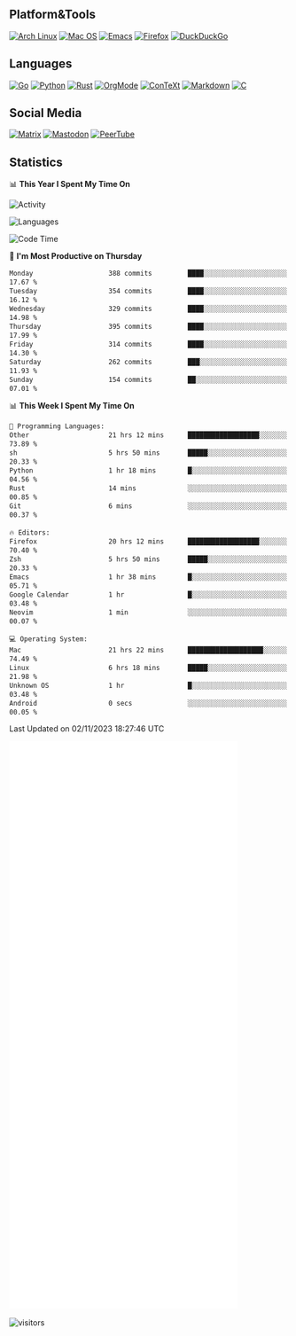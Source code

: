 ## Platform&Tools

[![Arch Linux](https://img.shields.io/badge/ArchLinux-1793D1?logo=arch-linux&logoColor=fff&style=flat-square)](https://archlinux.org/)
[![Mac OS](https://img.shields.io/badge/MacOS-000000?style=flat-square&logo=macos&logoColor=F0F0F0)](https://www.apple.com/macos/)
[![Emacs](https://img.shields.io/badge/Emacs-%237F5AB6.svg?&style=flat-square&logo=gnu-emacs&logoColor=white)](https://www.gnu.org/software/emacs/)
[![Firefox](https://img.shields.io/badge/Firefox-FF7139?style=flat-square&logo=Firefox-Browser&logoColor=white)](https://firefox.com/)
[![DuckDuckGo](https://img.shields.io/badge/DuckDuckGo-DE5833?style=flat-square&logo=DuckDuckGo&logoColor=white)](https://duckduckgo.com/)

## Languages

[![Go](https://img.shields.io/badge/Golang-%2300ADD8.svg?style=flat-square&logo=go&logoColor=white)](https://golang.org/)
[![Python](https://img.shields.io/badge/Python-3670A0?style=flat-square&logo=python&logoColor=ffdd54)](https://www.python.org/)
[![Rust](https://img.shields.io/badge/Rust-%23000000.svg?style=flat-square&logo=rust&logoColor=white)](https://www.rust-lang.org/)
[![OrgMode](https://img.shields.io/badge/OrgMode-%23000000.svg?style=flat-square&logo=org&logoColor=white)](https://orgmode.org/)
[![ConTeXt](https://img.shields.io/badge/ConTeXt-%23008080.svg?style=flat-square&logo=latex&logoColor=white)](https://contextgarden.net/)
[![Markdown](https://img.shields.io/badge/MarkDown-%23000000.svg?style=flat-square&logo=markdown&logoColor=white)](https://daringfireball.net/projects/markdown/)
[![C](https://img.shields.io/badge/C-%2300599C.svg?style=flat-square&logo=c&logoColor=white)](https://www.iso.org/standard/74528.html)

## Social Media
<!--[![Telegram](https://img.shields.io/badge/SteamedFish-2CA5E0?style=social&logo=telegram&logoColor=white)](https://t.me/SteamedFish)-->

[![Matrix](https://img.shields.io/badge/SteamedFish-2CA5E0?style=social&logo=matrix&logoColor=black)](https://matrix.to/#/@i:steamedfish.org)
[![Mastodon](https://img.shields.io/mastodon/follow/109596467238113271?domain=https%3A%2F%2Fmastodon.steamedfish.org%2F&style=social)](https://steamedfish.org/@SteamedFish)
[![PeerTube](https://img.shields.io/badge/PeerTube-23000000.svg?logo=peertube&style=social)](https://peertube.steamedfish.org/)

## Statistics


📊 **This Year I Spent My Time On** 

![Activity](https://wakatime.com/share/@SteamedFish/7529f30a-f1b7-40a4-8d09-e6d855cb7a13.png)

![Languages](https://wakatime.com/share/@SteamedFish/1c5e5366-0e9e-40d8-ac85-d630f61b69c6.svg)

<!--START_SECTION:waka-->
![Code Time](http://img.shields.io/badge/Code%20Time-3%2C030%20hrs%2017%20mins-blue)

📅 **I'm Most Productive on Thursday** 

```text
Monday                   388 commits         ████░░░░░░░░░░░░░░░░░░░░░   17.67 % 
Tuesday                  354 commits         ████░░░░░░░░░░░░░░░░░░░░░   16.12 % 
Wednesday                329 commits         ████░░░░░░░░░░░░░░░░░░░░░   14.98 % 
Thursday                 395 commits         ████░░░░░░░░░░░░░░░░░░░░░   17.99 % 
Friday                   314 commits         ████░░░░░░░░░░░░░░░░░░░░░   14.30 % 
Saturday                 262 commits         ███░░░░░░░░░░░░░░░░░░░░░░   11.93 % 
Sunday                   154 commits         ██░░░░░░░░░░░░░░░░░░░░░░░   07.01 % 
```


📊 **This Week I Spent My Time On** 

```text
💬 Programming Languages: 
Other                    21 hrs 12 mins      ██████████████████░░░░░░░   73.89 % 
sh                       5 hrs 50 mins       █████░░░░░░░░░░░░░░░░░░░░   20.33 % 
Python                   1 hr 18 mins        █░░░░░░░░░░░░░░░░░░░░░░░░   04.56 % 
Rust                     14 mins             ░░░░░░░░░░░░░░░░░░░░░░░░░   00.85 % 
Git                      6 mins              ░░░░░░░░░░░░░░░░░░░░░░░░░   00.37 % 

🔥 Editors: 
Firefox                  20 hrs 12 mins      ██████████████████░░░░░░░   70.40 % 
Zsh                      5 hrs 50 mins       █████░░░░░░░░░░░░░░░░░░░░   20.33 % 
Emacs                    1 hr 38 mins        █░░░░░░░░░░░░░░░░░░░░░░░░   05.71 % 
Google Calendar          1 hr                █░░░░░░░░░░░░░░░░░░░░░░░░   03.48 % 
Neovim                   1 min               ░░░░░░░░░░░░░░░░░░░░░░░░░   00.07 % 

💻 Operating System: 
Mac                      21 hrs 22 mins      ███████████████████░░░░░░   74.49 % 
Linux                    6 hrs 18 mins       █████░░░░░░░░░░░░░░░░░░░░   21.98 % 
Unknown OS               1 hr                █░░░░░░░░░░░░░░░░░░░░░░░░   03.48 % 
Android                  0 secs              ░░░░░░░░░░░░░░░░░░░░░░░░░   00.05 % 
```


 Last Updated on 02/11/2023 18:27:46 UTC
<!--END_SECTION:waka-->


![Metrics](https://github.com/SteamedFish/SteamedFish/blob/master/github-metrics.svg)


![visitors](https://visitor-badge.laobi.icu/badge?page_id=SteamedFish.SteamedFish)

